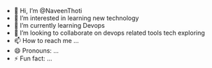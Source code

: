 - 👋 Hi, I’m @NaveenThoti
- 👀 I’m interested in learning new technology 
- 🌱 I’m currently learning Devops 
- 💞️ I’m looking to collaborate on devops related tools tech exploring
- 📫 How to reach me ...
- 😄 Pronouns: ...
- ⚡ Fun fact: ...

<!---
NaveenThoti/NaveenThoti is a ✨ special ✨ repository because its `README.md` (this file) appears on your GitHub profile.
You can click the Preview link to take a look at your changes.
--->
